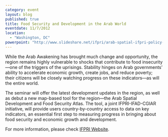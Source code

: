 ```yaml
---
category: event
layout: blog
published: true
title: Food Security and Development in the Arab World
eventdate: 11/7/2012
location: 
  - "Washington, DC"
powerpoint: "http://www.slideshare.net/ifpri/arab-spatial-ifpri-policy-seminar"
---
```


While the Arab Awakening has brought much change and opportunity, the region remains highly vulnerable to shocks that contribute to food insecurity—one of the triggers of the uprisings. Stability hinges on Arab governments’ ability to accelerate economic growth, create jobs, and reduce poverty; their citizens will be closely watching progress on these indicators—as will the entire world.

The seminar will offer the latest development updates in the region, as well as debut a new map-based tool for the region—the Arab Spatial Development and Food Security Atlas. The tool, a joint IFPRI-IFAD-CGIAR initiative, will provide users country-by-country access to data on key indicators, an essential first step to measuring progress in bringing about food security and economic growth and development.

For more information, please check [IFPRI Website](http://www.ifpri.org/event/food-security-and-development-arab-world). 